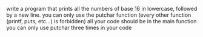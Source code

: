 write a program that prints all the numbers of base 16 in lowercase, followed by a new line. you can only use the putchar function (every other function (printf, puts, etc…) is forbidden) all your code should be in the main function you can only use putchar three times in your code
